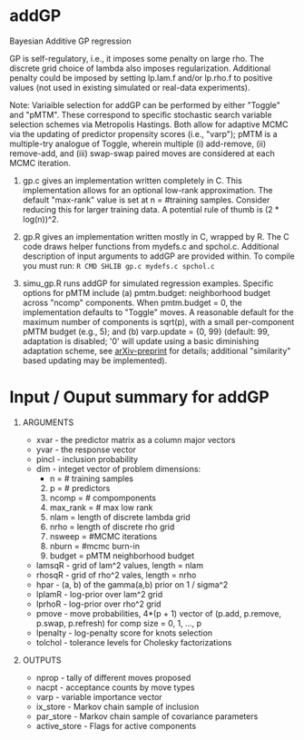 # addGP
Bayesian Additive GP regression

GP is self-regulatory, i.e., it imposes some penalty on large rho.  The discrete grid choice of lambda also imposes regularization.  Additional penalty could be imposed by setting lp.lam.f and/or lp.rho.f to positive values (not used in existing simulated or real-data experiments).

Note: Variaible selection for addGP can be performed by either "Toggle" and "pMTM".  These correspond to specific stochastic search variable selection schemes via Metropolis Hastings.  Both allow for adaptive MCMC via the updating of predictor propensity scores (i.e., "varp"); pMTM is a multiple-try analogue of Toggle, wherein multiple (i) add-remove, (ii) remove-add, and (iii) swap-swap paired moves are considered at each MCMC iteration.


1. gp.c gives an implementation written completely in C.  This implementation allows for an optional low-rank approximation.  The default "max-rank" value is set at n = #training samples.  Consider reducing this for larger training data.  A potential rule of thumb is (2 * log(n))^2.

2. gp.R gives an implementation written mostly in C, wrapped by R.  The C code draws helper functions from mydefs.c and spchol.c.  Additional description of input arguments to addGP are provided within.  To compile you must run:
        ```
        R CMD SHLIB gp.c mydefs.c spchol.c
        ```

3. simu_gp.R runs addGP for simulated regression examples.  Specific options for pMTM include (a) pmtm.budget: neighborhood budget across "ncomp" components.  When pmtm.budget = 0, the implementation defaults to "Toggle" moves.  A reasonable default for the maximum number of components is sqrt(p), with a small per-component pMTM budget (e.g., 5); and (b) varp.update = {0, 99} (default: 99, adaptation is disabled; '0' will update using a basic diminishing adaptation scheme, see [arXiv-preprint](http://arxiv.org/abs/1411.7009) for details; additional "similarity" based updating may be implemented).


Input / Ouput summary for addGP                                                                                                          
====
1. ARGUMENTS
    * xvar - the predictor matrix as a column major vectors
    * yvar - the response vector
    * pincl - inclusion probability
    * dim - integet vector of problem dimensions:
        * n = # training samples
        2. p = # predictors
        3. ncomp = # compomponents
        4. max_rank = # max low rank
        5. nlam = length of discrete lambda grid
        6. nrho = length of discrete rho grid
        7. nsweep = #MCMC iterations
        8. nburn = #mcmc burn-in
        9. budget = pMTM neighborhood budget
    * lamsqR - grid of lam^2 values, length = nlam
    * rhosqR - grid of rho^2 vales, length = nrho
    * hpar - (a, b) of the gamma(a,b) prior on 1 / sigma^2
    * lplamR - log-prior over lam^2 grid
    * lprhoR - log-prior over rho^2 grid                                                                                                              
    * pmove -  move probabilities, 4*(p + 1) vector of (p.add, p.remove, p.swap, p.refresh) for comp size = 0, 1, ..., p
    * lpenalty - log-penalty score for knots selection
    * tolchol - tolerance levels for Cholesky factorizations                                                                                                 

2. OUTPUTS
    * nprop - tally of different moves proposed                                                                                                            
    * nacpt - acceptance counts by move types
    * varp - variable importance vector
    * ix_store - Markov chain sample of inclusion
    * par_store - Markov chain sample of covariance parameters
    * active_store - Flags for active components
    